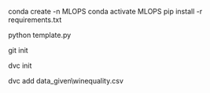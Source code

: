 conda create -n MLOPS
conda activate MLOPS
pip install -r requirements.txt

<!-- For Creating Folder Structure -->
python template.py 

<!-- Download git from git-scm.com/downloads -->

git init

dvc init

dvc add data_given\winequality.csv